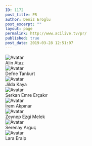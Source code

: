 ```yaml
---
ID: 1172
post_title: PR
author: Deniz Eroglu
post_excerpt: ""
layout: page
permalink: http://www.acilive.tv/pr/
published: true
post_date: 2019-03-28 12:51:07
---
```

<!-- wp:html -->
<div class="our-members-div container">
  <div class="row justify-content-center">
<div class="crew-members container col-6 col-sm-4 order-1">
      <img class="rounded mx-auto d-block crew-image " src="http://www.acilive.tv/wp-content/uploads/2019/04/alin_ataz.jpg" alt="Avatar">
      <div class="middle">
        <div class="text">Alin Ataz</div>
      </div>
    </div>   
<div class="crew-members container col-6 col-sm-4 order-1">
      <img class="rounded mx-auto d-block crew-image " src="http://www.acilive.tv/wp-content/uploads/2019/04/defne_tankurt.jpg" alt="Avatar">
      <div class="middle">
        <div class="text">Defne Tankurt</div>
      </div>
    </div>
<div class="crew-members container col-6 col-sm-4 order-1">
      <img class="rounded mx-auto d-block crew-image " src="http://www.acilive.tv/wp-content/uploads/2019/04/1538-Jilda-Kaya.jpg" alt="Avatar">
      <div class="middle">
        <div class="text">Jilda Kaya</div>
      </div>
    </div>
    <div class="crew-members container container col-6 col-sm-4"> <img class="rounded mx-auto d-block crew-image " src="http://www.acilive.tv/wp-content/uploads/2019/04/1745-Serkan-Emre-Erçakır.jpg" alt="Avatar">
      <div class="middle">
        <div class="text">Serkan Emre Erçakır</div>
      </div>
    </div>
    <div class="crew-members container col-6 col-sm-4 "> <img class="rounded mx-auto d-block crew-image " src="http://www.acilive.tv/wp-content/uploads/2019/04/1720-İrem-Akpınar.jpg" alt="Avatar "> 
      <div class="middle ">
        <div class="text ">İrem Akpınar</div>
      </div>
    </div>
    <div class="crew-members container col-6 col-sm-4 "> <img class="rounded mx-auto d-block crew-image " src="http://www.acilive.tv/wp-content/uploads/2019/04/1683-Zeynep-Ezgi-Melek.jpg" alt="Avatar ">
      <div class="middle ">
        <div class="text ">Zeynep Ezgi Melek</div>
      </div>
    </div>
    <div class="crew-members container col-6 col-sm-4 "> <img class="rounded mx-auto d-block crew-image " src="http://www.acilive.tv/wp-content/uploads/2019/04/929_SERENAY_ARGUC.jpg" alt="Avatar "> 
      <div class="middle ">
        <div class="text ">Serenay Arguç</div>
      </div>
    </div>
<div class="crew-members container col-6 col-sm-4 "> <img class="rounded mx-auto d-block crew-image " src="http://www.acilive.tv/wp-content/uploads/2019/04/1481-Lara-Eralp.jpg" alt="Avatar "> 
      <div class="middle ">
        <div class="text ">Lara Eralp</div>
      </div>
    </div>
  </div>
<!-- /wp:html -->
